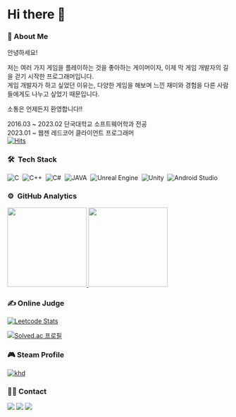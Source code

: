 # Hi there 👋
### 💬 About Me  
안녕하세요!  
  
저는 여러 가지 게임을 플레이하는 것을 좋아하는 게이머이자, 이제 막 게임 개발자의 길을 걷기 시작한 프로그래머입니다.  
게임 개발자가 하고 싶었던 이유는, 다양한 게임을 해보며 느낀 재미와 경험을 다른 사람들에게도 나누고 싶었기 때문입니다. 

소통은 언제든지 환영합니다!!  

2016.03 ~ 2023.02 단국대학교 소프트웨어학과 전공  
2023.01 ~ 웹젠 레드코어 클라이언트 프로그래머  
[![Hits](https://hits.seeyoufarm.com/api/count/incr/badge.svg?url=https%3A%2F%2Fgithub.com%2Fvirtus2&count_bg=%2379C83D&title_bg=%23555555&icon=&icon_color=%23E7E7E7&title=hits&edge_flat=false)](https://hits.seeyoufarm.com)  

### 🛠 &nbsp;Tech Stack
![C](https://img.shields.io/badge/-C-A8B9CC?style=flat&logo=C&logoColor=white)&nbsp;
![C++](https://img.shields.io/badge/-C++-00599C?style=flat&logo=C%2B%2B&logoColor=white)&nbsp;
![C#](https://img.shields.io/badge/-C%23-239120?style=flat&logo=C%23&logoColor=white)&nbsp;
![JAVA](https://img.shields.io/badge/-JAVA-05122A?style=flat&logo=Java&logoColor=orange)&nbsp;
![Unreal Engine](https://img.shields.io/badge/-Unreal%20Engine-0E1128?style=flat&logo=unreal-engine&logoColor=white)&nbsp;
![Unity](https://img.shields.io/badge/-Unity-FFFFFF?style=flat&logo=unity&logoColor=grey)&nbsp;
![Android Studio](https://img.shields.io/badge/-Android-3DDC84?style=flat&logo=Android&logoColor=black)&nbsp;

### ⚙️ &nbsp;GitHub Analytics

<a href="https://github.com/virtus2">
  <img height="180em" src="https://github-readme-stats-eight-theta.vercel.app/api?username=virtus2&show_icons=true&theme=dark&include_all_commits=true&count_private=true"/>
  <img height="180em" src="https://github-readme-stats-eight-theta.vercel.app/api/top-langs/?username=virtus2&layout=compact&langs_count=6&theme=dark"/>
</a>

### ✍ Online Judge
[![Leetcode Stats](https://leetcard.jacoblin.cool/virtus2?theme=light)](https://leetcode.com/virtus2)  
  
[![Solved.ac 프로필](http://mazassumnida.wtf/api/v2/generate_badge?boj=upbo)](https://solved.ac/upbo)

### 🎮 Steam Profile
[![khd](https://steam-stat.vercel.app/api?profileName=khd1234)](https://steamcommunity.com/id/khd1234)

### 🤝🏻 Contact
<a href="mailto:khd1323@naver.com"><img src="https://img.shields.io/badge/-khd1323@naver.com-03C75A?style=flat&logo=naver&logoColor=white"/></a>
<img src="https://img.shields.io/badge/-khd1323-F7E600?style=flat&logo=kakaotalk&logoColor=white"/></a>
<a href="https://steamcommunity.com/id/khd1234/"><img src="https://img.shields.io/badge/-Demon ';...;'-2D333C?style=flat&logo=steam&logoColor=white"/></a>

<!--
**virtus2/virtus2** is a ✨ _special_ ✨ repository because its `README.md` (this file) appears on your GitHub profile.

Here are some ideas to get you started:

- 🔭 I’m currently working on ...
- 🌱 I’m currently learning ...
- 👯 I’m looking to collaborate on ...
- 🤔 I’m looking for help with ...
- 💬 Ask me about ...
- 📫 How to reach me: ...
- 😄 Pronouns: ...
- ⚡ Fun fact: ...
-->

